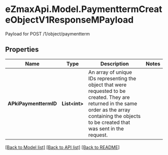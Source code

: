 # eZmaxApi.Model.PaymenttermCreateObjectV1ResponseMPayload
Payload for POST /1/object/paymentterm

## Properties

Name | Type | Description | Notes
------------ | ------------- | ------------- | -------------
**APkiPaymenttermID** | **List&lt;int&gt;** | An array of unique IDs representing the object that were requested to be created.  They are returned in the same order as the array containing the objects to be created that was sent in the request. | 

[[Back to Model list]](../README.md#documentation-for-models) [[Back to API list]](../README.md#documentation-for-api-endpoints) [[Back to README]](../README.md)

